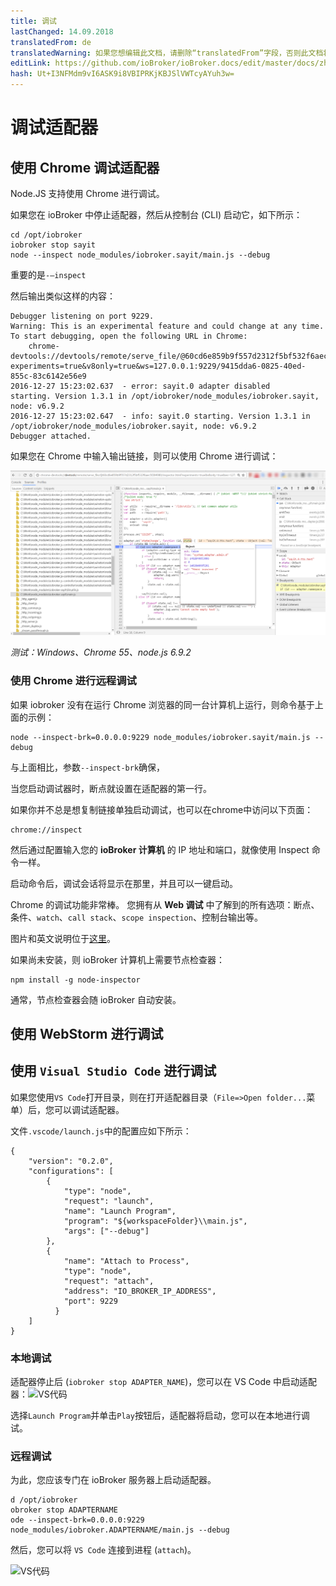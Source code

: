 ```yaml
---
title: 调试
lastChanged: 14.09.2018
translatedFrom: de
translatedWarning: 如果您想编辑此文档，请删除“translatedFrom”字段，否则此文档将再次自动翻译
editLink: https://github.com/ioBroker/ioBroker.docs/edit/master/docs/zh-cn/dev/adapterdebug.md
hash: Ut+I3NFMdm9vI6ASK9i8VBIPRKjKBJSlVWTcyAYuh3w=
---
```

# 调试适配器
## 使用 Chrome 调试适配器
Node.JS 支持使用 Chrome 进行调试。

如果您在 ioBroker 中停止适配器，然后从控制台 (CLI) 启动它，如下所示：

```
cd /opt/iobroker
iobroker stop sayit
node --inspect node_modules/iobroker.sayit/main.js --debug
```

重要的是`-–inspect`

然后输出类似这样的内容：

```
Debugger listening on port 9229.
Warning: This is an experimental feature and could change at any time.
To start debugging, open the following URL in Chrome:
    chrome-devtools://devtools/remote/serve_file/@60cd6e859b9f557d2312f5bf532f6aec5f284980/inspector.html?experiments=true&v8only=true&ws=127.0.0.1:9229/9415dda6-0825-40ed-855c-83c6142e56e9
2016-12-27 15:23:02.637  - error: sayit.0 adapter disabled
starting. Version 1.3.1 in /opt/iobroker/node_modules/iobroker.sayit, node: v6.9.2
2016-12-27 15:23:02.647  - info: sayit.0 starting. Version 1.3.1 in /opt/iobroker/node_modules/iobroker.sayit, node: v6.9.2
Debugger attached.
```

如果您在 Chrome 中输入输出链接，则可以使用 Chrome 进行调试：

![铬合金](../../de/dev/media/adapterdebug1.png)

*测试：Windows、Chrome 55、node.js 6.9.2*

### 使用 Chrome 进行远程调试
如果 iobroker 没有在运行 Chrome 浏览器的同一台计算机上运行，则命令基于上面的示例：

```
node --inspect-brk=0.0.0.0:9229 node_modules/iobroker.sayit/main.js --debug
```

与上面相比，参数`--inspect-brk`确保，

当您启动调试器时，断点就设置在适配器的第一行。

如果你并不总是想复制链接单独启动调试，也可以在chrome中访问以下页面：

```
chrome://inspect
```

然后通过配置输入您的 **ioBroker 计算机** 的 IP 地址和端口，就像使用 Inspect 命令一样。

启动命令后，调试会话将显示在那里，并且可以一键启动。

Chrome 的调试功能非常棒。
您拥有从 **Web 调试** 中了解到的所有选项：断点、条件、`watch`、`call stack`、`scope inspection`、控制台输出等。

图片和英文说明位于[这里](https://software.intel.com/en-us/xdk/articles/using-chrome-devtools-to-debug-your-remote-iot-nodejs-application)。

如果尚未安装，则 ioBroker 计算机上需要节点检查器：

```
npm install -g node-inspector
```

通常，节点检查器会随 ioBroker 自动安装。

## 使用 WebStorm 进行调试
## 使用 `Visual Studio Code` 进行调试
如果您使用`VS Code`打开目录，则在打开适配器目录（`File=>Open folder...`菜单）后，您可以调试适配器。

文件`.vscode/launch.js`中的配置应如下所示：

```
{
    "version": "0.2.0",
    "configurations": [
        {
            "type": "node",
            "request": "launch",
            "name": "Launch Program",
            "program": "${workspaceFolder}\\main.js",
            "args": ["--debug"]
        },
        {
            "name": "Attach to Process",
            "type": "node",
            "request": "attach",
            "address": "IO_BROKER_IP_ADDRESS",
            "port": 9229
          }
    ]
}
```

### 本地调试
适配器停止后 (`iobroker stop ADAPTER_NAME`)，您可以在 VS Code 中启动适配器：![VS代码](../../de/dev/media/adapterdebug10.png)

选择`Launch Program`并单击`Play`按钮后，适配器将启动，您可以在本地进行调试。

### 远程调试
为此，您应该专门在 ioBroker 服务器上启动适配器。

```
d /opt/iobroker
obroker stop ADAPTERNAME
ode --inspect-brk=0.0.0.0:9229 node_modules/iobroker.ADAPTERNAME/main.js --debug
```

然后，您可以将 `VS Code` 连接到进程 (`attach`)。

![VS代码](../../de/dev/media/adapterdebug11.png)